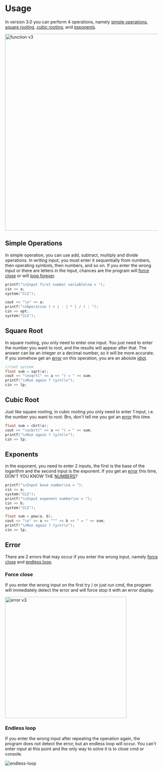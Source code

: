 # Usage

In version 3.0 you can perform 4 operations, namely [simple operations](#simple-operations), [square rooting](#square-root), [cubic rooting](#cubic-root), and [exponents](#exponents).

<img width="650" alt="function v3" src="https://user-images.githubusercontent.com/82499518/145418826-01312fa6-3b2c-4c37-957a-755525a78ce5.png">

## Simple Operations

In simple operation, you can use add, subtract, multiply and divide operations. In writing input, you must enter it sequentially from numbers, then operating symbols, then numbers, and so on. If you enter the wrong input or there are letters in the input, chances are the program will [force close](#error) or will [loop forever](#error).

```cpp
printf("\nInput first number variable\na = ");
cin >> a;
system("CLS");

cout << "\n" << a;
printf("\nOperation ( + | - | * | / ) : ");
cin >> opt;
system("CLS");
```

## Square Root

In square rooting, you only need to enter one input. You just need to enter the number you want to root, and the results will appear after that. The answer can be an integer or a decimal number, so it will be more accurate. If you somehow get an [error](#error) on this operation, you are an abolute [idiot](https://www.youtube.com/watch?v=z4JJ270xx98).

```cpp
//root system
float sum = sqrt(a);
cout << "\nsqrt(" << a << ") = " << sum;
printf("\nRun again ? (y/n)\n");
cin >> lp;
```

## Cubic Root

Just like square rooting, in cubic rooting you only need to enter 1 input, i.e. the number you want to root. Bro, don't tell me you got an [error](#error) this time.

```cpp
float sum = cbrt(a);
cout << "\ncbrt(" << a << ") = " << sum;
printf("\nRun again ? (y/n)\n");
cin >> lp;
```

## Exponents

in the exponent, you need to enter 2 inputs, the first is the base of the logarithm and the second input is the exponent. If you get an [error](#error) this time, DON'T YOU KNOW THE [NUMBERS](https://en.wikipedia.org/wiki/Number)?

```cpp
printf("\nInput base number\na = ");
cin >> a;
system("CLS");
printf("\nInput exponent number\nx = ");
cin >> b;
system("CLS");

float sum = pow(a, b);
cout << "\n" << a << "^" << b << " = " << sum;
printf("\nRun again ? (y/n)\n");
cin >> lp;
```

## Error

There are 2 errors that may occur if you enter the wrong input, namely [force close](#force-close) and [endless loop](#endless-loop).

### Force close

If you enter the wrong input on the first try / or just run cmd, the program will immediately detect the error and will force stop it with an error display. 

<img width="400" alt="error v3" src="https://user-images.githubusercontent.com/82499518/145424300-fd0307cb-8edf-4a7e-bf4f-832e55910094.png">

### Endless loop

If you enter the wrong input after repeating the operation again, the program does not detect the error, but an endless loop will occur. You can't enter input at this point and the only way to solve it is to close cmd or console.

![endless-loop](https://user-images.githubusercontent.com/82499518/145440037-ecede1b5-9d2e-4bbf-87e7-779775103e10.gif)
